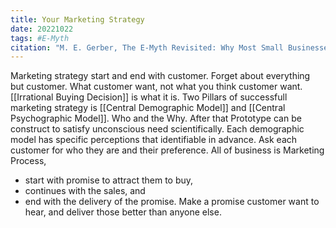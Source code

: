 ```yaml
---
title: Your Marketing Strategy
date: 20221022
tags: #E-Myth
citation: "M. E. Gerber, The E-Myth Revisited: Why Most Small Businesses Don’t Work and What to Do About It. Harper Collins, 2009."
---
```

Marketing strategy start and end with customer. Forget about everything but customer. What customer want, not what you think customer want.
[[Irrational Buying Decision]] is what it is.
Two Pillars of successfull marketing strategy is [[Central Demographic Model]] and [[Central Psychographic Model]]. Who and the Why.
After that Prototype can be construct to satisfy unconscious need scientifically.
Each demographic model has specific perceptions that identifiable in advance.
Ask each customer for who they are and their preference.
All of business is Marketing Process, 
- start with promise to attract them to buy, 
- continues with the sales, and 
- end with the delivery of the promise. 
Make a promise customer want to hear, and deliver those better than anyone else.